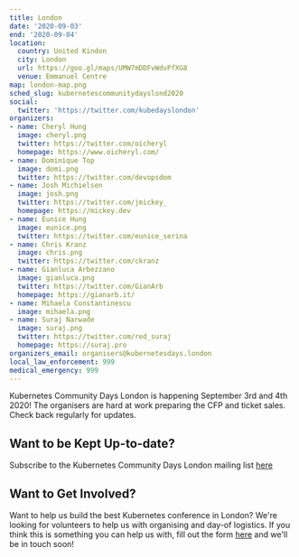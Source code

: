 ```yaml
---
title: London
date: '2020-09-03'
end: '2020-09-04'
location:
  country: United Kindon
  city: London
  url: https://goo.gl/maps/UMW7mDDFvWdvPfXG8
  venue: Emmanuel Centre
map: london-map.png
sched_slug: kubernetescommunitydayslond2020
social:
  twitter: 'https://twitter.com/kubedayslondon'
organizers:
- name: Cheryl Hung
  image: cheryl.png
  twitter: https://twitter.com/oicheryl
  homepage: https://www.oicheryl.com/
- name: Dominique Top
  image: domi.png
  twitter: https://twitter.com/devopsdom
- name: Josh Michielsen
  image: josh.png
  twitter: https://twitter.com/jmickey_
  homepage: https://mickey.dev
- name: Eunice Hung
  image: eunice.png
  twitter: https://twitter.com/eunice_serina
- name: Chris Kranz
  image: chris.png
  twitter: https://twitter.com/ckranz
- name: Gianluca Arbezzano
  image: gianluca.png
  twitter: https://twitter.com/GianArb
  homepage: https://gianarb.it/
- name: Mihaela Constantinescu
  image: mihaela.png
- name: Suraj Narwade
  image: suraj.png
  twitter: https://twitter.com/red_suraj
  homepage: https://suraj.pro
organizers_email: organisers@kubernetesdays.london
local_law_enforcement: 999
medical_emergency: 999
---
```


Kubernetes Community Days London is happening September 3rd and 4th 2020! The organisers are hard at work preparing the CFP and ticket sales. Check back regularly for updates.

## Want to be Kept Up-to-date?

Subscribe to the Kubernetes Community Days London mailing list [here](https://mailchi.mp/f5ff97451223/kcdlondon-subscribe)

## Want to Get Involved?

Want to help us build the best Kubernetes conference in London? We're looking for volunteers to help us with organising and day-of logistics. If you think this is something you can help us with, fill out the form [here](https://forms.gle/zKnB6czE25EQkroF8) and we'll be in touch soon!

